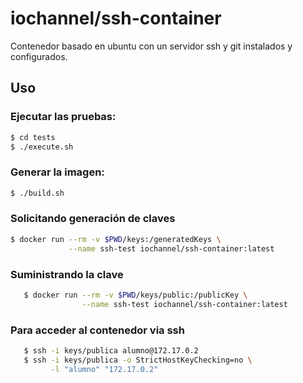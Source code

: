 # iochannel/ssh-container

Contenedor basado en ubuntu con un servidor ssh y git instalados y configurados.

## Uso

### Ejecutar las pruebas:

```bash
$ cd tests 
$ ./execute.sh
```
### Generar la imagen:

```bash
$ ./build.sh
```

### Solicitando generación de claves

```bash
$ docker run --rm -v $PWD/keys:/generatedKeys \
             --name ssh-test iochannel/ssh-container:latest
```

### Suministrando la clave
   
```bash
   $ docker run --rm -v $PWD/keys/public:/publicKey \
                --name ssh-test iochannel/ssh-container:latest
```

### Para acceder al contenedor via ssh

```bash
   $ ssh -i keys/publica alumno@172.17.0.2
   $ ssh -i keys/publica -o StrictHostKeyChecking=no \
         -l "alumno" "172.17.0.2"
```
